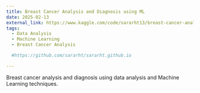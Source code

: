 ```yaml
---
title: Breast Cancer Analysis and Diagnosis using ML
date: 2025-02-13
external_link: https://www.kaggle.com/code/sararht13/breast-cancer-analysis-and-diagnosis
tags:
  - Data Analysis
  - Machine Learning
  - Breast Cancer Analysis

  #https://github.com/sararht/sararht.github.io

---
```


Breast cancer analysis and diagnosis using data analysis and Machine Learning techniques.
